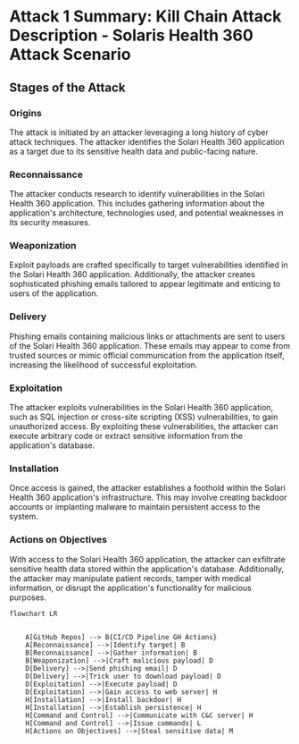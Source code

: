 # Attack 1 Summary: Kill Chain Attack Description - Solaris Health 360 Attack Scenario

## Stages of the Attack

### Origins
The attack is initiated by an attacker leveraging a long history of cyber attack techniques. The attacker identifies the Solari Health 360 application as a target due to its sensitive health data and public-facing nature.

### Reconnaissance
The attacker conducts research to identify vulnerabilities in the Solari Health 360 application. This includes gathering information about the application's architecture, technologies used, and potential weaknesses in its security measures.

### Weaponization
Exploit payloads are crafted specifically to target vulnerabilities identified in the Solari Health 360 application. Additionally, the attacker creates sophisticated phishing emails tailored to appear legitimate and enticing to users of the application.

### Delivery
Phishing emails containing malicious links or attachments are sent to users of the Solari Health 360 application. These emails may appear to come from trusted sources or mimic official communication from the application itself, increasing the likelihood of successful exploitation.

### Exploitation
The attacker exploits vulnerabilities in the Solari Health 360 application, such as SQL injection or cross-site scripting (XSS) vulnerabilities, to gain unauthorized access. By exploiting these vulnerabilities, the attacker can execute arbitrary code or extract sensitive information from the application's database.

### Installation
Once access is gained, the attacker establishes a foothold within the Solari Health 360 application's infrastructure. This may involve creating backdoor accounts or implanting malware to maintain persistent access to the system.

### Actions on Objectives
With access to the Solari Health 360 application, the attacker can exfiltrate sensitive health data stored within the application's database. Additionally, the attacker may manipulate patient records, tamper with medical information, or disrupt the application's functionality for malicious purposes.


```mermaid
flowchart LR


    A[GitHub Repos] --> B{CI/CD Pipeline GH Actions}
    A[Reconnaissance] -->|Identify target| B
    B[Reconnaissance] -->|Gather information| B
    B[Weaponization] -->|Craft malicious payload| D
    D[Delivery] -->|Send phishing email| D
    D[Delivery] -->|Trick user to download payload| D
    D[Exploitation] -->|Execute payload| D
    D[Exploitation] -->|Gain access to web server| H
    H[Installation] -->|Install backdoor| H
    H[Installation] -->|Establish persistence| H
    H[Command and Control] -->|Communicate with C&C server| H
    H[Command and Control] -->|Issue commands| L
    H[Actions on Objectives] -->|Steal sensitive data| M


